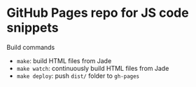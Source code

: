 # GitHub Pages repo for JS code snippets

Build commands

- `make`: build HTML files from Jade
- `make watch`: continuously build HTML files from Jade
- `make deploy`: push `dist/` folder to `gh-pages`
